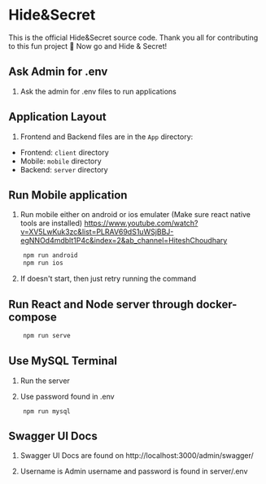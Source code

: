 # Hide&Secret

This is the official Hide&Secret source code. Thank you all for contributing to this fun project 🙏 Now go and Hide & Secret!

## Ask Admin for .env
1. Ask the admin for .env files to run applications

## Application Layout

1. Frontend and Backend files are in the `App` directory:

- Frontend: `client` directory
- Mobile: `mobile` directory
- Backend: `server` directory

## Run Mobile application

1. Run mobile either on android or ios emulater (Make sure react native tools are installed)
https://www.youtube.com/watch?v=XV5LwKuk3zc&list=PLRAV69dS1uWSjBBJ-egNNOd4mdblt1P4c&index=2&ab_channel=HiteshChoudhary

```sh
    npm run android
    npm run ios
```

2. If doesn't start, then just retry running the command

## Run React and Node server through docker-compose

```sh
    npm run serve
```

## Use MySQL Terminal

1. Run the server

2. Use password found in .env

```
    npm run mysql
```

## Swagger UI Docs

1. Swagger UI Docs are found on http://localhost:3000/admin/swagger/

2. Username is Admin username and password is found in server/.env